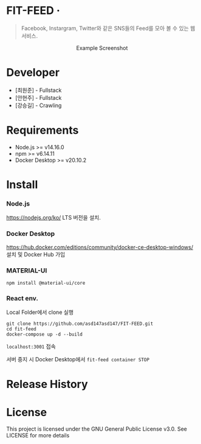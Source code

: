 # FIT-FEED &middot; 
> Facebook, Instargram, Twitter와 같은 SNS들의 Feed를 모아 볼 수 있는 웹 서비스.

<div align=center>
  Example Screenshot
</div>

# Developer
* [최원준] - Fullstack
* [안현주] - Fullstack
* [강승길] - Crawling

# Requirements
* Node.js >= v14.16.0
* npm >= v6.14.11
* Docker Desktop >= v20.10.2

# Install
### Node.js
https://nodejs.org/ko/ LTS 버전을 설치.
### Docker Desktop
https://hub.docker.com/editions/community/docker-ce-desktop-windows/ 설치 및 Docker Hub 가입
### MATERIAL-UI
```
npm install @material-ui/core
```

### React env.
Local Folder에서 clone 실행
```
git clone https://github.com/asd147asd147/FIT-FEED.git
cd fit-feed
docker-compose up -d --build
```
`localhost:3001` 접속

서버 중지 시 Docker Desktop에서 `fit-feed container STOP`

# Release History


# License
This project is licensed under the GNU General Public License v3.0. See LICENSE for more details
